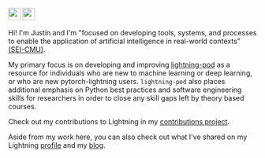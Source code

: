 <img src="https://img.shields.io/badge/Python-3776AB?style=for-the-badge&logo=python&logoColor=white" height=25/>   <img src ="https://img.shields.io/badge/-Lightning-792ee5?logo=pytorchlightning&logoColor=white" height=25/>

Hi! I'm Justin and I'm "focused on developing tools, systems, and processes to enable the application of artificial intelligence in real-world contexts" [(SEI-CMU)](https://www.sei.cmu.edu/our-work/artificial-intelligence-engineering/).

My primary focus is on developing and improving [lightning-pod](https://github.com/JustinGoheen/lightning-pod) as a resource for individuals who are new to machine learning or deep learning, or who are new pytorch-lightning users. `lightning-pod` also places additional emphasis on Python best practices and software engineering skills for researchers in order to close any skill gaps left by theory based courses.

Check out my contributions to Lightning in my [contributions project](https://github.com/users/JustinGoheen/projects/16).

Aside from my work here, you can also check out what I've shared on my Lightning [profile](https://lightning.ai/JustinGoheen/apps) and my [blog](https://justingoheen.github.io/wiki/).

